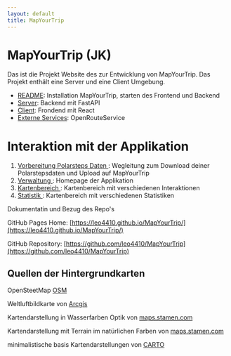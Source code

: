 ```yaml
---
layout: default
title: MapYourTrip
---
```


# MapYourTrip (JK)
Das ist die Projekt Website des zur Entwicklung von MapYourTrip. Das Projekt enthält eine Server und eine Client Umgebung.

- [README](README.md): Installation MapYourTrip, starten des Frontend und Backend
- [Server](backend.md): Backend mit FastAPI
- [Client](frontend.md): Frondend mit React
- [Externe Services](Schnittstellen.md): OpenRouteService

# Interaktion mit der Applikation

1. [Vorbereitung Polarsteps Daten ](01_Polarsteps.md): Wegleitung zum Download deiner Polarstepsdaten und Upload auf MapYourTrip
2. [Verwaltung ](02_HomePage.md): Homepage der Applikation
3. [Kartenbereich ](03_MapPage.md): Kartenbereich mit verschiedenen Interaktionen
4. [Statistik ](04_StatPage.md): Kartenbereich mit verschiedenen Statistiken

Dokumentatin und Bezug des Repo's

GitHub Pages Home: [https://leo4410.github.io/MapYourTrip/](https://leo4410.github.io/MapYourTrip/)

GitHub Repository: [https://github.com/leo4410/MapYourTrip](https://github.com/leo4410/MapYourTrip)

## Quellen der Hintergrundkarten

OpenSteetMap [OSM](https://www.openstreetmap.org/about)

Weltluftbildkarte von [Arcgis](https://www.arcgis.com/home/item.html?id=10df2279f9684e4a9f6a7f08febac2a9)

Kartendarstellung in Wasserfarben Optik von [maps.stamen.com](https://maps.stamen.com/watercolor/#12/37.7706/-122.3782)

Kartendarstellung mit Terrain im natürlichen Farben von [maps.stamen.com](https://maps.stamen.com/terrain/#12/37.7706/-122.3782r)

minimalistische basis Kartendarstellungen von [CARTO](https://carto.com)
